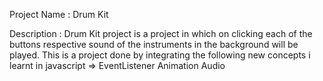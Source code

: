 Project Name : Drum Kit

Description : Drum Kit project is a project in which on clicking each of the buttons respective sound of the instruments in the background will be played.
              This is a project done by integrating the following new concepts i learnt in javascript =>
                EventListener
                Animation
                Audio 
              
